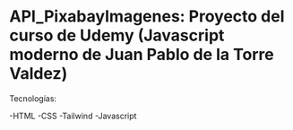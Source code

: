 # API_PixabayImagenes: Proyecto del curso de Udemy (Javascript moderno de Juan Pablo de la Torre Valdez)

Tecnologías:

 -HTML
 -CSS
 -Tailwind
 -Javascript
